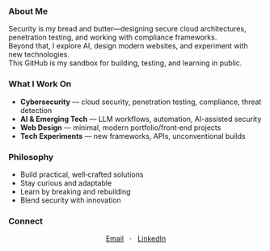 ### About Me
Security is my bread and butter—designing secure cloud architectures, penetration testing, and working with compliance frameworks.  
Beyond that, I explore AI, design modern websites, and experiment with new technologies.  
This GitHub is my sandbox for building, testing, and learning in public.

### What I Work On
- **Cybersecurity** — cloud security, penetration testing, compliance, threat detection  
- **AI & Emerging Tech** — LLM workflows, automation, AI-assisted security  
- **Web Design** — minimal, modern portfolio/front‑end projects  
- **Tech Experiments** — new frameworks, APIs, unconventional builds

### Philosophy
- Build practical, well‑crafted solutions  
- Stay curious and adaptable  
- Learn by breaking and rebuilding  
- Blend security with innovation

### Connect
<p align="center">
  <a href="mailto:kuladeepbmantri@gmail.com">Email</a>
  &nbsp;&nbsp;·&nbsp;&nbsp;
  <a href="https://linkedin.com/in/kuladeepmantri" target="_blank">LinkedIn</a>
</p>
